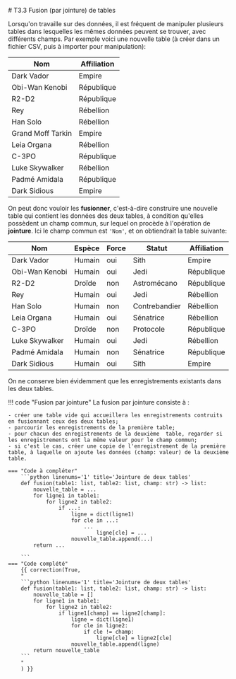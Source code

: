# T3.3 Fusion (par jointure) de tables

Lorsqu'on travaille sur des données, il est fréquent de manipuler plusieurs tables dans lesquelles les mêmes données peuvent se trouver, avec différents champs. Par exemple voici une nouvelle table (à créer dans un fichier CSV, puis à importer pour manipulation):

|Nom              |Affiliation| 
|-----------------|-----------|
|Dark Vador       |Empire     |
|Obi-Wan Kenobi   |République |
|R2-D2            |République |
|Rey              |Rébellion  |
|Han Solo         |Rébellion  |
|Grand Moff Tarkin|Empire     |
|Leia Organa      |Rébellion  |
|C-3PO            |République |
|Luke Skywalker   |Rébellion  |
|Padmé Amidala    |République |
|Dark Sidious     |Empire     |

On peut donc vouloir les **fusionner**, c'est-à-dire construire une nouvelle table qui contient les données des deux tables, à condition qu'elles possèdent un champ commun, sur lequel on procède à l'opération de **jointure**. Ici le champ commun est `'Nom'`, et on obtiendrait la table suivante:

|Nom           |Espèce|Force|Statut       |Affiliation|
|--------------|------|-----|-------------|-----------|
|Dark Vador    |Humain|oui  |Sith         |Empire     |
|Obi-Wan Kenobi|Humain|oui  |Jedi         |République |
|R2-D2         |Droïde|non  |Astromécano  |République |
|Rey           |Humain|oui  |Jedi         |Rébellion  |
|Han Solo      |Humain|non  |Contrebandier|Rébellion  |
|Leia Organa   |Humain|oui  |Sénatrice    |Rébellion  |
|C-3PO         |Droïde|non  |Protocole    |République |
|Luke Skywalker|Humain|oui  |Jedi         |Rébellion  |
|Padmé Amidala |Humain|non  |Sénatrice    |République |
|Dark Sidious  |Humain|oui  |Sith         |Empire     |

On ne conserve bien évidemment que les enregistrements existants dans les deux tables.

!!! code "Fusion par jointure"
    La fusion par jointure consiste à :

    - créer une table vide qui accueillera les enregistrements contruits en fusionnant ceux des deux tables;
    - parcourir les enregistrements de la première table;
    - pour chacun des enregistrements de la deuxième  table, regarder si les enregistrements ont la même valeur pour le champ commun;
    - si c'est le cas, créer une copie de l'enregistrement de la première table, à laquelle on ajoute les données (champ: valeur) de la deuxième table.

    === "Code à compléter"
        ```python linenums='1' title='Jointure de deux tables'
        def fusion(table1: list, table2: list, champ: str) -> list:
            nouvelle_table = ...
            for ligne1 in table1:
                for ligne2 in table2:
                    if ...:
                        ligne = dict(ligne1)
                        for cle in ...:
                            ...
                                ligne[cle] = ...
                        nouvelle_table.append(...)
            return ...
        
        ```
    === "Code complété"
        {{ correction(True, 
        "
        ```python linenums='1' title='Jointure de deux tables'
        def fusion(table1: list, table2: list, champ: str) -> list:
            nouvelle_table = []
            for ligne1 in table1:
                for ligne2 in table2:
                    if ligne1[champ] == ligne2[champ]:
                        ligne = dict(ligne1)
                        for cle in ligne2:
                            if cle != champ:
                                ligne[cle] = ligne2[cle]
                        nouvelle_table.append(ligne)
            return nouvelle_table
        ```
        "
        ) }}
